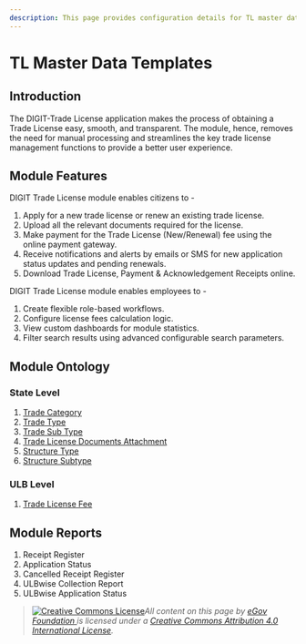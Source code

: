 ```yaml
---
description: This page provides configuration details for TL master data templates
---
```


# TL Master Data Templates

## Introduction

The DIGIT-Trade License application makes the process of obtaining a Trade License easy, smooth, and transparent. The module, hence, removes the need for manual processing and streamlines the key trade license management functions to provide a better user experience.

## Module Features

DIGIT Trade License module enables citizens to -

1. Apply for a new trade license or renew an existing trade license.
2. Upload all the relevant documents required for the license.
3. Make payment for the Trade License (New/Renewal) fee using the online payment gateway.
4. Receive notifications and alerts by emails or SMS for new application status updates and pending renewals.
5. Download Trade License, Payment & Acknowledgement Receipts online.

DIGIT Trade License module enables employees to -

1. Create flexible role-based workflows.
2. Configure license fees calculation logic.
3. View custom dashboards for module statistics.
4. Filter search results using advanced configurable search parameters.

## Module Ontology

### State Level <a href="#state-level" id="state-level"></a>

1. [Trade Category](trade-category.md)
2. [Trade Type](trade-type.md)
3. [Trade Sub Type](trade-sub-type.md)
4. [Trade License Documents Attachment](trade-license-document-attachment.md)
5. [Structure Type](structure-type.md)
6. [Structure Subtype](structure-sub-type.md)

### ULB Level <a href="#ulb-level" id="ulb-level"></a>

1. [Trade License Fee](trade-license-fee.md)

## Module Reports

1. Receipt Register
2. Application Status
3. Cancelled Receipt Register
4. ULBwise Collection Report
5. ULBwise Application Status

> [![Creative Commons License](https://i.creativecommons.org/l/by/4.0/80x15.png)](http://creativecommons.org/licenses/by/4.0/)_All content on this page by_ [_eGov Foundation_ ](https://egov.org.in/)_is licensed under a_ [_Creative Commons Attribution 4.0 International License_](http://creativecommons.org/licenses/by/4.0/)_._
